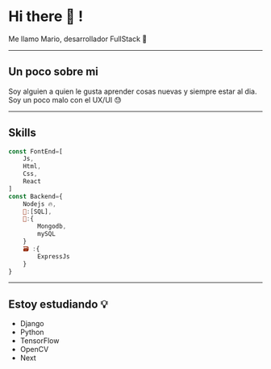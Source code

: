 # Hi there 👋 !
Me llamo Mario, desarrollador FullStack 🎉

***
## Un poco sobre mi

Soy alguien a quien le gusta aprender cosas nuevas y siempre estar al dia.
Soy un poco malo con el UX/UI :sweat:

***
## Skills
```js
const FontEnd=[
    Js,
    Html,
    Css,
    React  
]
const Backend={
    Nodejs 🔥,
    📝:[SQL],
    🧱️:{
        Mongodb,
        mySQL
    }
    🗃 :{
        ExpressJs
    }
}
```
***
## Estoy estudiando 💡
 - Django
 - Python
 - TensorFlow
 - OpenCV
 - Next
